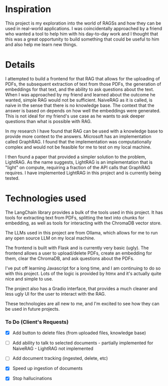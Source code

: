 # Inspiration
This project is my exploration into the world of RAGSs and how they can be used in real-world applications. I was coincidentally 
approached by a friend who wanted a tool to help him with his day-to-day work and I thought that this was a great opportunity
to build something that could be useful to him and also help me learn new things.

# Details
I attempted to build a frontend for that RAG that allows for the uploading of PDFs, the subsequent extraction of text from
those PDFs, the generation of embeddings for that text, and the ability to ask questions about the text. When I was approached
by my friend and learned about the outcome he wanted, simple RAG would not be sufficient. NaiveRAG as it is called, is naive 
in the sense that there is no knowledge base. The context that the answer is based on depends on how well the embeddings 
were generated. This is not ideal for my friend's use case as he wants to ask deeper questions than what is possible with RAG.

In my research I have found that RAG can be used with a knowledge base to provide more context to the answers. Microsoft 
has an implementation called GraphRAG. I found that the implementation was computationally complex and would not be 
feasible for me to test on my local machine. 

I then found a paper that provided a simpler solution to the problem, LightRAG. As the name suggests, LightRAG is an 
implementation that is "light" on compute, requiring a fraction of the API calls that GraphRAG requires. I have implemented
LightRAG in this project and is currently being tested.



# Technologies used
The LangChain library provides a bulk of the tools used in this project. It has tools for extracting text from PDFs, splitting
the text into chunks for embedding, as well as tools for interacting with the ChromaDB vector store.

The LLMs used in this project are from Ollama, which allows for me to run any open source LLM on my local machine.

The frontend is built with Flask and is currently very basic (ugly). The frontend allows a user to upload/delete PDFs, create
an embedding for them, clear the ChromaDB, and ask questions about the PDFs.

I've put off learning Javascript for a long time, and I am continuing to do so with this project. Lots of the logic is
provided by htmx and it's actually quite nice and simple to use.

The project also has a Gradio interface, that provides a much cleaner and less ugly UI for the user to interact with the RAG.

These technologies are all new to me, and I'm excited to see how they can be used in future projects.

### To Do (Client's Requests)
 - [x] Add button to delete files (from uploaded files, knowledge base)

- [ ] Add ability to talk to selected documents
       - partially implemented for NaiveRAG
       - LightRAG not implemented
 -[ ] Add document tracking (ingested, delete, etc)
- [x] Speed up ingestion of documents
 -[x] Stop hallucinations 